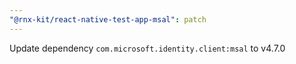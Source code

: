 ```yaml
---
"@rnx-kit/react-native-test-app-msal": patch
---
```


Update dependency `com.microsoft.identity.client:msal` to v4.7.0

